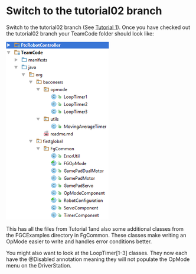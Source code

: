 # Switch to the tutorial02 branch

Switch to the tutorial02 branch \(See [Tutorial 1](/tutorial1/switch-to-the-tutorial1-branch.md)\). Once you have checked out the tutorial02 branch your TeamCode folder should look like:

![](/assets/tut2project1.png)

This has all the files from Tutorial 1and also some additional classes from the FGCExamples directory in FgCommon. These classes make writing an OpMode easier to write and handles error conditions better.

You might also want to look at the LoopTimer\[1-3\] classes. They now each have the @Disabled annotation meaning they will not populate the OpMode menu on the DriverStation.

